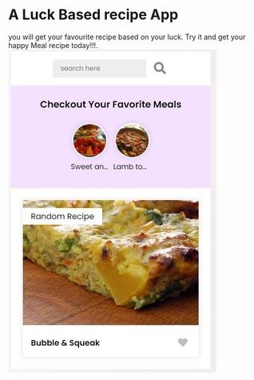 # A Luck Based recipe App

you will get your favourite recipe based on your luck.
Try it and get your happy Meal recipe today!!!.
![alt text](https://github.com/Himanshu4776/recipe-app/blob/main/recipe.jpg?raw=true)
